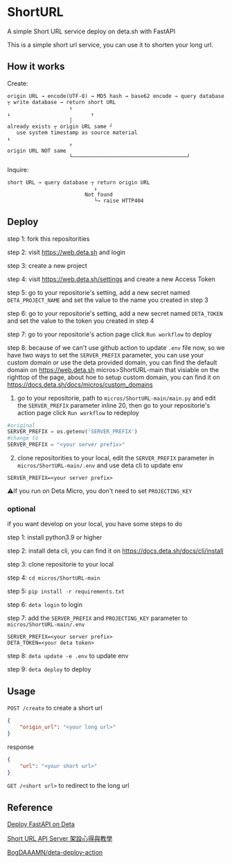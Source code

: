 # ShortURL
A simple Short URL service deploy on deta.sh with FastAPI

This is a simple short url service, you can use it to shorten your long url.

## How it works

Create:

```
origin URL → encode(UTF-8) → MD5 hash → base62 encode → query database ┬ write database → return short URL
                    ↑                                                    ↓                          ↑
                    │                                              already exists ┬ origin URL same ┘
   use system timestamp as source material                                         ↓
                    ↑                                                      origin URL NOT same
                    └─────────────────────────────────────┘
```

Inquire:

```
short URL → query database ┬ return origin URL
                            ↓
                         Not found
                            └→ raise HTTP404
```

## Deploy

step 1: fork this repositorities

step 2: visit https://web.deta.sh and login

step 3: create a new project

step 4: visit https://web.deta.sh/settings and create a new Access Token

step 5: go to your repositorie's setting, add a new secret named ```DETA_PROJECT_NAME``` and set the value to the name you created in step 3

step 6: go to your repositorie's setting, add a new secret named ```DETA_TOKEN``` and set the value to the token you created in step 4

step 7: go to your repositorie's action page click ```Run workflow``` to deploy

step 8: because of we can't use github action to update ```.env``` file now, so we have two ways to set the ```SERVER_PREFIX``` parameter, you can use your custom domain or use the deta provided domain, you can find the default domain on https://web.deta.sh micros>ShortURL-main that visiable on the righttop of the page, about hoe to setup custom domain, you can find it on https://docs.deta.sh/docs/micros/custom_domains

1. go to your repositorie, path to ```micros/ShortURL-main/main.py``` and edit the ```SERVER_PREFIX``` parameter inline 20, then go to your repositorie's action page click ```Run workflow``` to redeploy
```python
#original
SERVER_PREFIX = os.getenv('SERVER_PREFIX')
#change to
SERVER_PREFIX = "<your server prefix>"
```


2. clone repositorities to your local, edit the ```SERVER_PREFIX``` parameter in ```micros/ShortURL-main/.env``` and use deta cli to update env
```env
SERVER_PREFIX=<your server prefix>
```

⚠️If you run on Deta Micro, you don't need to set ```PROJECTING_KEY```

### optional
if you want develop on your local, you have some steps to do

step 1: install python3.9 or higher

step 2: install deta cli, you can find it on https://docs.deta.sh/docs/cli/install

step 3: clone repositorie to your local

step 4: ```cd micros/ShortURL-main```

step 5: ```pip install -r requirements.txt```

step 6: ```deta login``` to login

step 7: add the ```SERVER_PREFIX``` and ```PROJECTING_KEY``` parameter to ```micros/ShortURL-main/.env```

```env
SERVER_PREFIX=<your server prefix>
DETA_TOKEN=<your deta token>
```

step 8: ```deta update -e .env``` to update env

step 9: ```deta deploy``` to deploy

## Usage
```POST /create``` to create a short url
```json
{
    "origin_url": "<your long url>"
}
```

response
```json
{
    "url": "<your short url>"
}
```

```GET /<short url>``` to redirect to the long url 

## Reference
[Deploy FastAPI on Deta](https://fastapi.tiangolo.com/deployment/deta/)

[Short URL API Server 架設心得與教學](https://hackmd.io/@Xpz2MX78SomsO4mV3ejdqg/SyvmmBCfX?type=view)

[BogDAAAMN/deta-deploy-action](https://github.com/BogDAAAMN/deta-deploy-action)

